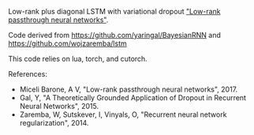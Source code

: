 Low-rank plus diagonal LSTM with variational dropout ["Low-rank passthrough neural networks"](https://openreview.net/pdf?id=rkaRFYcgl).

Code derived from https://github.com/yaringal/BayesianRNN and https://github.com/wojzaremba/lstm

This code relies on lua, torch, and cutorch.

References:

* Miceli Barone, A V, "Low-rank passthrough neural networks", 2017.
* Gal, Y, "A Theoretically Grounded Application of Dropout in Recurrent Neural Networks", 2015.
* Zaremba, W, Sutskever, I, Vinyals, O, "Recurrent neural network regularization", 2014.
